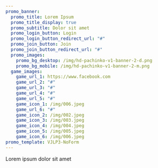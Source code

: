 ```yaml
---
promo_banner:
  promo_title: Lorem Ipsum
  promo_title_display: true
  promo_subtitle: Dolor sit amet
  promo_login_button: Login
  promo_login_button_redirect_url: "#"
  promo_join_button: Join
  promo_join_button_redirect_url: "#"
  promo_images:
    promo_bg_desktop: /img/hd-pachinko-v1-banner-2-d.png
    promo_bg_mobile: /img/hd-pachinko-v1-banner-2-m.png
  game_images:
    game_url_1: https://www.facebook.com
    game_url_2: "#"
    game_url_3: "#"
    game_url_4: "#"
    game_url_5: "#"
    game_icon_1: /img/006.jpeg
    game_url_6: "#"
    game_icon_2: /img/002.jpeg
    game_icon_3: /img/003.jpeg
    game_icon_4: /img/004.jpeg
    game_icon_5: /img/005.jpeg
    game_icon_6: /img/006.jpeg
promo_template: VJLP3-NoForm
---
```

Lorem ipsum dolor sit amet